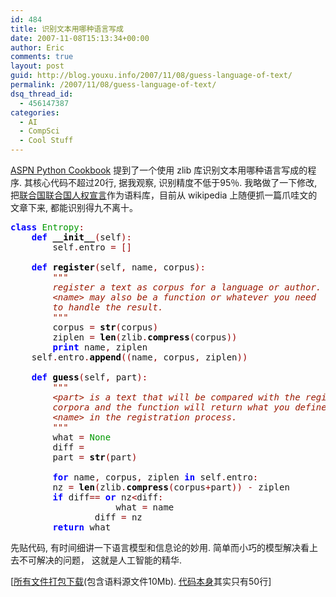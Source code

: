 ```yaml
---
id: 484
title: 识别文本用哪种语言写成
date: 2007-11-08T15:13:34+00:00
author: Eric
comments: true
layout: post
guid: http://blog.youxu.info/2007/11/08/guess-language-of-text/
permalink: /2007/11/08/guess-language-of-text/
dsq_thread_id:
  - 456147387
categories:
  - AI
  - CompSci
  - Cool Stuff
---
```

[ASPN Python Cookbook](http://aspn.activestate.com/ASPN/Cookbook/Python/Recipe/355807) 提到了一个使用 zlib 库识别文本用哪种语言写成的程序. 其核心代码不超过20行, 据我观察, 识别精度不低于95％. 我略做了一下修改, 把[联合国联合国人权宣言](http://www.unhchr.ch/udhr/download/index.htm)作为语料库，目前从 wikipedia 上随便抓一篇爪哇文的文章下来, 都能识别得九不离十。

<pre><tt></tt><tt><strong><font color="#0000ff">class</font></strong> <font color="#009900">Entropy</font><font color="#990000">:</font>
    <strong><font color="#0000ff">def</font></strong> <strong><font color="#000000">__init__</font></strong><font color="#990000">(</font>self<font color="#990000">):</font>      
		self<font color="#990000">.</font>entro <font color="#990000">=</font> <font color="#990000">[]</font>

    <strong><font color="#0000ff">def</font></strong> <strong><font color="#000000">register</font></strong><font color="#990000">(</font>self<font color="#990000">,</font> name<font color="#990000">,</font> corpus<font color="#990000">):</font>
<em><font color="#9a1900">        """</font></em>
<em><font color="#9a1900">        register a text as corpus for a language or author.</font></em>
<em><font color="#9a1900">        &lt;name&gt; may also be a function or whatever you need</font></em>
<em><font color="#9a1900">        to handle the result.</font></em>
<em><font color="#9a1900">        """</font></em>
        corpus <font color="#990000">=</font> <strong><font color="#000000">str</font></strong><font color="#990000">(</font>corpus<font color="#990000">)</font>
        ziplen <font color="#990000">=</font> <strong><font color="#000000">len</font></strong><font color="#990000">(</font>zlib<font color="#990000">.</font><strong><font color="#000000">compress</font></strong><font color="#990000">(</font>corpus<font color="#990000">))</font>
        <strong><font color="#0000ff">print</font></strong> name<font color="#990000">,</font> ziplen
	self<font color="#990000">.</font>entro<font color="#990000">.</font><strong><font color="#000000">append</font></strong><font color="#990000">((</font>name<font color="#990000">,</font> corpus<font color="#990000">,</font> ziplen<font color="#990000">))</font>

    <strong><font color="#0000ff">def</font></strong> <strong><font color="#000000">guess</font></strong><font color="#990000">(</font>self<font color="#990000">,</font> part<font color="#990000">):</font>
<em><font color="#9a1900">        """</font></em>
<em><font color="#9a1900">        &lt;part&gt; is a text that will be compared with the registered</font></em>
<em><font color="#9a1900">        corpora and the function will return what you defined as</font></em>
<em><font color="#9a1900">        &lt;name&gt; in the registration process.</font></em>
<em><font color="#9a1900">        """</font></em>
        what <font color="#990000">=</font> <font color="#009900">None</font>
        diff <font color="#990000">=</font> <font color="#993399"></font>
        part <font color="#990000">=</font> <strong><font color="#000000">str</font></strong><font color="#990000">(</font>part<font color="#990000">)</font>

        <strong><font color="#0000ff">for</font></strong> name<font color="#990000">,</font> corpus<font color="#990000">,</font> ziplen <strong><font color="#0000ff">in</font></strong> self<font color="#990000">.</font>entro<font color="#990000">:</font>
		nz <font color="#990000">=</font> <strong><font color="#000000">len</font></strong><font color="#990000">(</font>zlib<font color="#990000">.</font><strong><font color="#000000">compress</font></strong><font color="#990000">(</font>corpus<font color="#990000">+</font>part<font color="#990000">))</font> <font color="#990000">-</font> ziplen
		<strong><font color="#0000ff">if</font></strong> diff<font color="#990000">==</font><font color="#993399"></font> <strong><font color="#0000ff">or</font></strong> nz<font color="#990000">&lt;</font>diff<font color="#990000">:</font>
                	what <font color="#990000">=</font> name
        		diff <font color="#990000">=</font> nz
        <strong><font color="#0000ff">return</font></strong> what</tt></pre>

先贴代码, 有时间细讲一下语言模型和信息论的妙用. 简单而小巧的模型解决看上去不可解决的问题， 这就是人工智能的精华.

[[所有文件打包下载](http://blog.youxu.info/classfier.tar)(包含语料源文件10Mb). [代码本身](http://blog.youxu.info/classfier.py)其实只有50行]
